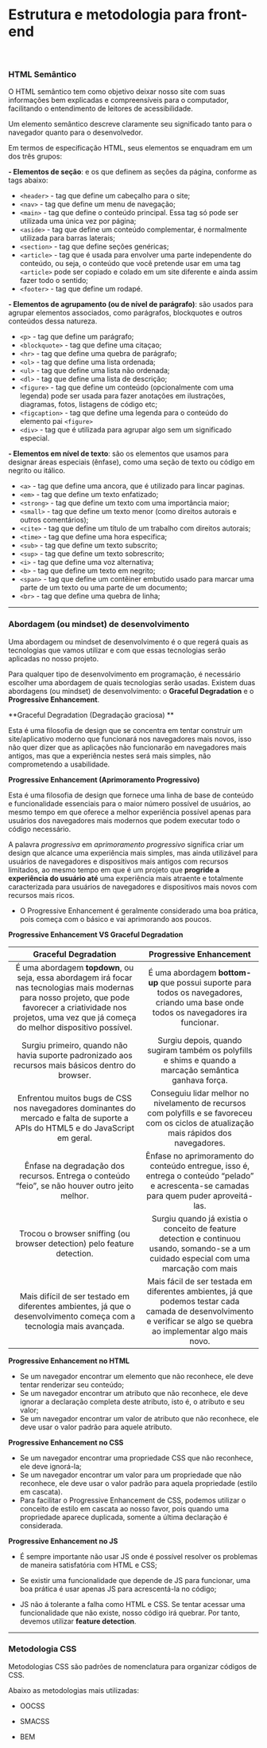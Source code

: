 # Estrutura e metodologia para front-end

<br>

### HTML Semântico

O HTML semântico tem como objetivo deixar nosso site com suas informações bem explicadas e compreensíveis para o computador, facilitando o entendimento de leitores de acessibilidade. 

Um elemento semântico descreve claramente seu significado tanto para o navegador quanto para o desenvolvedor.

Em termos de especificação HTML, seus elementos se enquadram em um dos três grupos:

**- Elementos de seção**: e os que definem as seções da página, conforme as tags abaixo:

- `<header>` - tag que define um cabeçalho para o site;
- `<nav>` - tag que define um menu de navegação;
- `<main>` - tag que define o conteúdo principal.  Essa tag só pode ser utilizada uma única vez por página;
- `<aside>` - tag que define um conteúdo complementar, é normalmente utilizada para barras laterais;
- `<section>` - tag que define seções genéricas;
- `<article>` - tag que é usada para envolver uma parte independente do conteúdo, ou seja, o conteúdo que você pretende usar em uma tag `<article>` pode ser copiado e colado em um site diferente e ainda assim fazer todo o sentido;
- `<footer>` - tag que define um rodapé.

**- Elementos de agrupamento (ou de nível de parágrafo)**: são usados para agrupar elementos associados, como parágrafos, blockquotes e outros conteúdos dessa natureza.

- `<p>` - tag que define um parágrafo;
- `<blockquote>` - tag que define uma citaçao;
- `<hr>` - tag que define uma quebra de parágrafo;
- `<ol>` - tag que define uma lista ordenada;
- `<ul>` - tag que define uma lista não ordenada;
- `<dl>` - tag que define uma lista de descrição;
- `<figure>` - tag que define um conteúdo (opcionalmente com uma legenda) pode ser usada para fazer anotações em ilustrações, diagramas, fotos, listagens de código etc;
- `<figcaption>` - tag que define uma legenda para o conteúdo do elemento pai `<figure>`
- `<div>` - tag que é utilizada para agrupar algo sem um significado especial.

**- Elementos em nível de texto**: são os elementos que usamos para designar áreas especiais (ênfase), como uma seção de texto ou código em negrito ou itálico.

- `<a>` - tag que define uma ancora, que é utilizado para lincar paginas.
- `<em>` - tag que define um texto enfatizado;
- `<strong>` - tag que define um texto com uma importância maior;
- `<small>` - tag que define um texto menor (como direitos autorais e outros comentários);
- `<cite>` - tag que define um título de um trabalho com direitos autorais;
- `<time>` - tag que define uma hora especifica;
- `<sub>` - tag que define um texto subscrito;
- `<sup>` - tag que define um texto sobrescrito;
- `<i>` - tag que define uma voz alternativa;
- `<b>` - tag que define um texto em negrito;
- `<span>` - tag que define um contêiner embutido usado para marcar uma parte de um texto ou uma parte de um documento;
- `<br>` - tag que define uma quebra de linha;

---

### Abordagem (ou mindset) de desenvolvimento

Uma abordagem ou mindset de desenvolvimento é o que regerá quais as tecnologias que vamos utilizar e com que essas tecnologias serão aplicadas no nosso projeto. 

Para qualquer tipo de desenvolvimento em programação, é necessário escolher uma abordagem de quais tecnologias serão usadas. Existem duas abordagens (ou mindset) de desenvolvimento: o **Graceful Degradation** e o **Progressive Enhancement**.

**Graceful Degradation (Degradação graciosa) **

Esta é uma filosofia de design que se concentra em tentar construir um site/aplicativo moderno que funcionará nos navegadores mais novos, isso não quer dizer que as aplicações não funcionarão em navegadores mais antigos, mas que a experiência nestes será mais simples, não comprometendo a usabilidade.

**Progressive Enhancement (Aprimoramento Progressivo)**

Esta é uma filosofia de design que fornece uma linha de base de conteúdo e funcionalidade essenciais para o maior número possível de usuários, ao mesmo tempo em que oferece a melhor experiência possível apenas para usuários dos navegadores mais modernos que podem executar todo o código necessário.

A palavra *progressiva* em *aprimoramento progressivo* significa criar um design que alcance uma experiência mais simples, mas ainda utilizável para usuários de navegadores e dispositivos mais antigos com recursos limitados, ao mesmo tempo em que é um projeto que **progride a experiência do usuário até** uma experiência mais atraente e totalmente caracterizada para usuários de navegadores e dispositivos mais novos com recursos mais ricos.

- O Progressive Enhancement é geralmente considerado uma boa prática, pois começa com o básico e vai aprimorando aos poucos.

**Progressive Enhancement VS Graceful Degradation**

|                     Graceful Degradation                     |                   Progressive Enhancement                    |
| :----------------------------------------------------------: | :----------------------------------------------------------: |
| É uma abordagem **topdown**, ou seja, essa abordagem irá focar nas tecnologias mais modernas para nosso projeto, que pode favorecer a criatividade nos projetos, uma vez que já começa do melhor dispositivo possível. | É uma abordagem **bottom-up** que possui suporte para todos os navegadores, criando uma base onde todos os navegadores ira funcionar. |
| Surgiu primeiro, quando não havia suporte padronizado aos recursos mais básicos dentro do browser. | Surgiu depois, quando sugiram também os polyfills e shims e quando a marcação semântica ganhava força. |
| Enfrentou muitos bugs de CSS nos navegadores dominantes do mercado e falta de suporte a APIs do HTML5 e do JavaScript em geral. | Conseguiu lidar melhor no nivelamento de recursos com polyfills e se favoreceu com os ciclos de atualização mais rápidos dos navegadores. |
| Ênfase na degradação dos recursos. Entrega o conteúdo “feio”, se não houver outro jeito melhor. | Ênfase no aprimoramento do conteúdo entregue, isso é, entrega o conteúdo “pelado” e acrescenta-se camadas para quem puder aproveitá-las. |
| Trocou o browser sniffing (ou browser detection) pelo feature detection. | Surgiu quando já existia o conceito de feature detection e continuou usando, somando-se a um cuidado especial com uma marcação com mais |
| Mais difícil de ser testado em diferentes ambientes, já que o desenvolvimento começa com a tecnologia mais avançada. | Mais fácil de ser testada em diferentes ambientes, já que podemos testar cada camada de desenvolvimento e verificar se algo se quebra ao implementar algo mais novo. |

**Progressive Enhancement no HTML**

- Se um navegador encontrar um elemento que não reconhece, ele deve tentar renderizar seu conteúdo;
- Se um navegador encontrar um atributo que não reconhece, ele deve ignorar a declaração completa deste atributo, isto é, o atributo e seu valor;
- Se um navegador encontrar um valor de atributo que não reconhece, ele deve usar o valor padrão para aquele atributo.

**Progressive Enhancement no CSS**

- Se um navegador encontrar uma propriedade CSS que não reconhece, ele deve ignorá-la;
- Se um navegador encontrar um valor para um propriedade que não reconhece, ele deve usar o valor padrão para aquela propriedade  (estilo em cascata).
- Para facilitar o Progressive Enhancement de CSS, podemos utilizar o conceito de estilo em cascata ao nosso favor, pois quando uma propriedade aparece duplicada, somente a última declaração é considerada.

**Progressive Enhancement no JS**

- É sempre importante não usar JS onde é possível resolver os problemas de maneira satisfatória com HTML e CSS;

- Se existir uma funcionalidade que depende de JS para funcionar, uma boa prática é usar apenas JS para acrescentá-la no código;
- JS não á tolerante a falha como HTML e CSS. Se tentar acessar uma funcionalidade que não existe, nosso código irá quebrar. Por tanto, devemos utilizar **feature detection**.

---

### Metodologia CSS

Metodologias CSS são padrões de nomenclatura para organizar códigos de CSS.

Abaixo as metodologias mais utilizadas:

- OOCSS

- SMACSS

- BEM

  
